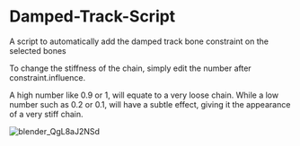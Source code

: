 # Damped-Track-Script
A script to automatically add the damped track bone constraint on the selected bones

To change the stiffness of the chain, simply edit the number after constraint.influence. 

A high number like 0.9 or 1, will equate to a very loose chain.
While a low number such as 0.2 or 0.1, will have a subtle effect, giving it the appearance of a very stiff chain.

![blender_QgL8aJ2NSd](https://github.com/PasolentoAnim/Damped-Track-Script/assets/127613859/4e9192fd-4fa2-4314-b16e-97b3b23ccc1f)
